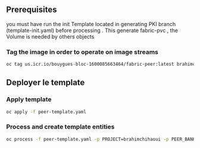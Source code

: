 
## Prerequisites

you must have run the init Template located in  generating PKI branch (template-init.yaml) before processing . This generate fabric-pvc , the Volume is  needed by others objects 

### Tag the image in order to operate on image streams

```sh
oc tag us.icr.io/bouygues-bloc-1600085663464/fabric-peer:latest brahimchihaoui/fabric-peer:latest --reference-policy=local
```

## Deployer le template 
### Apply template
```sh 
oc apply -f peer-template.yaml
```
### Process and create template entities

```sh
oc process -f peer-template.yaml -p PROJECT=brahimchihaoui -p PEER_BANKSCO_COM=peer0.bank1.banksco.com | oc create -f -
``` 
 


  

